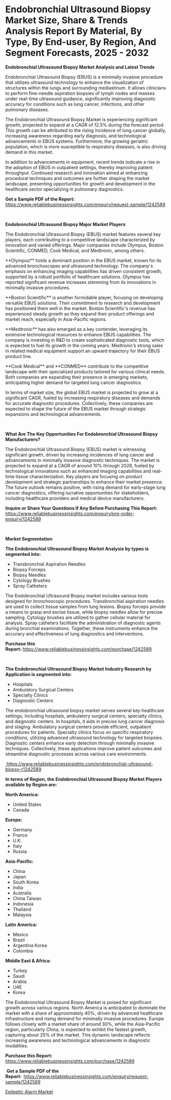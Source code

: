 <p><h1>Endobronchial Ultrasound Biopsy Market Size, Share & Trends Analysis Report By Material, By Type, By End-user, By Region, And Segment Forecasts, 2025 - 2032</h1></p><p><strong>Endobronchial Ultrasound Biopsy Market Analysis and Latest Trends</strong></p>
<p><p>Endobronchial Ultrasound Biopsy (EBUS) is a minimally invasive procedure that utilizes ultrasound technology to enhance the visualization of structures within the lungs and surrounding mediastinum. It allows clinicians to perform fine-needle aspiration biopsies of lymph nodes and masses under real-time ultrasound guidance, significantly improving diagnostic accuracy for conditions such as lung cancer, infections, and other pulmonary diseases. </p><p>The Endobronchial Ultrasound Biopsy Market is experiencing significant growth, projected to expand at a CAGR of 12.5% during the forecast period. This growth can be attributed to the rising incidence of lung cancer globally, increasing awareness regarding early diagnosis, and technological advancements in EBUS systems. Furthermore, the growing geriatric population, which is more susceptible to respiratory diseases, is also driving demand in this market. </p><p>In addition to advancements in equipment, recent trends indicate a rise in the adoption of EBUS in outpatient settings, thereby improving patient throughput. Continued research and innovation aimed at enhancing procedural techniques and outcomes are further shaping the market landscape, presenting opportunities for growth and development in the healthcare sector specializing in pulmonary diagnostics.</p></p>
<p><strong>Get a Sample PDF of the Report:&nbsp;</strong> <a href="https://www.reliablebusinessinsights.com/enquiry/request-sample/1242589?utm_campaign=2884&utm_medium=2&utm_source=Github&utm_content=ia&utm_term=04032025&utm_id=endobronchial-ultrasound-biopsy">https://www.reliablebusinessinsights.com/enquiry/request-sample/1242589</a></p>
<p>&nbsp;</p>
<p><strong>Endobronchial Ultrasound Biopsy Major Market Players</strong></p>
<p><p>The Endobronchial Ultrasound Biopsy (EBUS) market features several key players, each contributing to a competitive landscape characterized by innovation and varied offerings. Major companies include Olympus, Boston Scientific, CONMED, Cook Medical, and Medtronic, among others.</p><p>**Olympus** holds a dominant position in the EBUS market, known for its advanced bronchoscopes and ultrasound technology. The company's emphasis on enhancing imaging capabilities has driven consistent growth, supported by a robust portfolio of healthcare solutions. Olympus has reported significant revenue increases stemming from its innovations in minimally invasive procedures.</p><p>**Boston Scientific** is another formidable player, focusing on developing versatile EBUS solutions. Their commitment to research and development has positioned them well in the market. Boston Scientific's revenue has experienced steady growth as they expand their product offerings and market reach, especially in Asia-Pacific regions.</p><p>**Medtronic** has also emerged as a key contender, leveraging its extensive technological resources to enhance EBUS capabilities. The company is investing in R&D to create sophisticated diagnostic tools, which is expected to fuel its growth in the coming years. Medtronic’s strong sales in related medical equipment support an upward trajectory for their EBUS product line.</p><p>**Cook Medical** and **CONMED** contribute to the competitive landscape with their specialized products tailored for various clinical needs. Both companies are expanding their presence in emerging markets, anticipating higher demand for targeted lung cancer diagnostics.</p><p>In terms of market size, the global EBUS market is projected to grow at a significant CAGR, fueled by increasing respiratory diseases and demands for accurate diagnostic procedures. Collectively, these companies are expected to shape the future of the EBUS market through strategic expansions and technological advancements.</p></p>
<p>&nbsp;</p>
<p><strong>What Are The Key Opportunities For Endobronchial Ultrasound Biopsy Manufacturers?</strong></p>
<p><p>The Endobronchial Ultrasound Biopsy (EBUS) market is witnessing significant growth, driven by increasing incidences of lung cancer and advancements in minimally invasive diagnostic techniques. The market is projected to expand at a CAGR of around 10% through 2028, fueled by technological innovations such as enhanced imaging capabilities and real-time tissue characterization. Key players are focusing on product development and strategic partnerships to enhance their market presence. The future outlook remains positive, with rising demand for early-stage lung cancer diagnostics, offering lucrative opportunities for stakeholders, including healthcare providers and medical device manufacturers.</p></p>
<p><strong>Inquire or Share Your Questions If Any Before Purchasing This Report:</strong> <a href="https://www.reliablebusinessinsights.com/enquiry/pre-order-enquiry/1242589?utm_campaign=2884&utm_medium=2&utm_source=Github&utm_content=ia&utm_term=04032025&utm_id=endobronchial-ultrasound-biopsy">https://www.reliablebusinessinsights.com/enquiry/pre-order-enquiry/1242589</a></p>
<p>&nbsp;</p>
<p><strong>Market Segmentation</strong></p>
<p><strong>The Endobronchial Ultrasound Biopsy Market Analysis by types is segmented into:</strong></p>
<p><ul><li>Transbronchial Aspiration Needles</li><li>Biopsy Forceps</li><li>Biopsy Needles</li><li>Cytology Brushes</li><li>Spray Catheters</li></ul></p>
<p><p>The Endobronchial Ultrasound Biopsy market includes various tools designed for bronchoscopic procedures. Transbronchial aspiration needles are used to collect tissue samples from lung lesions. Biopsy forceps provide a means to grasp and excise tissue, while biopsy needles allow for precise sampling. Cytology brushes are utilized to gather cellular material for analysis. Spray catheters facilitate the administration of diagnostic agents during bronchial examinations. Together, these instruments enhance the accuracy and effectiveness of lung diagnostics and interventions.</p></p>
<p><strong>Purchase this Report:&nbsp;</strong><a href="https://www.reliablebusinessinsights.com/purchase/1242589?utm_campaign=2884&utm_medium=2&utm_source=Github&utm_content=ia&utm_term=04032025&utm_id=endobronchial-ultrasound-biopsy">https://www.reliablebusinessinsights.com/purchase/1242589</a></p>
<p>&nbsp;</p>
<p><strong>The Endobronchial Ultrasound Biopsy Market Industry Research by Application is segmented into:</strong></p>
<p><ul><li>Hospitals</li><li>Ambulatory Surgical Centers</li><li>Specialty Clinics</li><li>Diagnostic Centers</li></ul></p>
<p><p>The endobronchial ultrasound biopsy market serves several key healthcare settings, including hospitals, ambulatory surgical centers, specialty clinics, and diagnostic centers. In hospitals, it aids in precise lung cancer diagnosis and staging. Ambulatory surgical centers provide efficient, outpatient procedures for patients. Specialty clinics focus on specific respiratory conditions, utilizing advanced ultrasound technology for targeted biopsies. Diagnostic centers enhance early detection through minimally invasive techniques. Collectively, these applications improve patient outcomes and streamline diagnostic processes across various care environments.</p></p>
<p><a href="https://www.reliablebusinessinsights.com/endobronchial-ultrasound-biopsy-r1242589?utm_campaign=2884&utm_medium=2&utm_source=Github&utm_content=ia&utm_term=04032025&utm_id=endobronchial-ultrasound-biopsy">&nbsp;https://www.reliablebusinessinsights.com/endobronchial-ultrasound-biopsy-r1242589</a></p>
<p><strong>In terms of Region, the Endobronchial Ultrasound Biopsy Market Players available by Region are:</strong></p>
<p>
    <p> <strong> North America: </strong>
        <ul>
            <li>United States</li>
            <li>Canada</li>
        </ul>
        </p> 
    <p> <strong> Europe: </strong>
        <ul>
            <li>Germany</li>
            <li>France</li>
            <li>U.K.</li>
            <li>Italy</li>
            <li>Russia</li>
        </ul>
        </p> 
    <p> <strong> Asia-Pacific: </strong>
        <ul>
            <li>China</li>
            <li>Japan</li>
            <li>South Korea</li>
            <li>India</li>
            <li>Australia</li>
            <li>China Taiwan</li>
            <li>Indonesia</li>
            <li>Thailand</li>
            <li>Malaysia</li>
        </ul>
        </p> 
    <p> <strong> Latin America: </strong>
        <ul>
            <li>Mexico</li>
            <li>Brazil</li>
            <li>Argentina Korea</li>
            <li>Colombia</li>
        </ul>
        </p> 
    <p> <strong> Middle East & Africa: </strong>
        <ul>
            <li>Turkey</li>
            <li>Saudi</li>
            <li>Arabia</li>
            <li>UAE</li>
            <li>Korea</li>
        </ul>
    </p>
    </p>
<p><p>The Endobronchial Ultrasound Biopsy Market is poised for significant growth across various regions. North America is anticipated to dominate the market with a share of approximately 40%, driven by advanced healthcare infrastructure and rising demand for minimally invasive procedures. Europe follows closely with a market share of around 30%, while the Asia-Pacific region, particularly China, is expected to exhibit the fastest growth, capturing about 25% of the market. This dynamic landscape reflects increasing awareness and technological advancements in diagnostic modalities.</p></p>
<p><strong>Purchase this Report: </strong><a href="https://www.reliablebusinessinsights.com/purchase/1242589?utm_campaign=2884&utm_medium=2&utm_source=Github&utm_content=ia&utm_term=04032025&utm_id=endobronchial-ultrasound-biopsy">https://www.reliablebusinessinsights.com/purchase/1242589</a></p>
<p>&nbsp;<strong>Get a Sample PDF of the Report:&nbsp;&nbsp;</strong><a href="https://www.reliablebusinessinsights.com/enquiry/request-sample/1242589?utm_campaign=2884&utm_medium=2&utm_source=Github&utm_content=ia&utm_term=04032025&utm_id=endobronchial-ultrasound-biopsy">https://www.reliablebusinessinsights.com/enquiry/request-sample/1242589</a></p>
<p><strong></strong></p>
<p><p><a href="https://github.com/vilolakoreni/Market-Research-Report-List-1/blob/main/epileptic-alarm-market.md?utm_campaign=2884&utm_medium=2&utm_source=Github&utm_content=ia&utm_term=04032025&utm_id=endobronchial-ultrasound-biopsy">Epileptic Alarm Market</a></p></p>